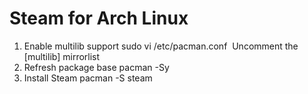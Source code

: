 # Steam for Arch Linux

1. Enable multilib support
    sudo vi /etc/pacman.conf
    &nbsp;Uncomment the [multilib] mirrorlist
3. Refresh package base
    pacman -Sy
4. Install Steam
    pacman -S steam
